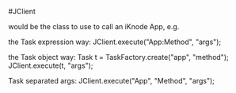 #JClient

would be the class to use to call an iKnode App, e.g.

the Task expression way:
JClient.execute("App:Method", "args");

the Task object way:
Task t = TaskFactory.create("app", "method");
JClient.execute(t, "args");

Task separated args:
JClient.execute("App", "Method", "args");